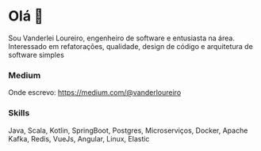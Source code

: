 # Olá 👋
Sou Vanderlei Loureiro, engenheiro de software e entusiasta na área. Interessado em refatorações, qualidade, design de código e arquitetura de software simples

### Medium
Onde escrevo:
https://medium.com/@vanderloureiro

### Skills

Java, Scala, Kotlin, SpringBoot, Postgres, Microserviços, Docker, Apache Kafka, Redis, VueJs, Angular, Linux, Elastic 
<!--
**vanderloureiro/vanderloureiro** is a ✨ _special_ ✨ repository because its `README.md` (this file) appears on your GitHub profile.

Here are some ideas to get you started:

- 🔭 I’m currently working on ...
- 🌱 I’m currently learning ...
- 👯 I’m looking to collaborate on ...
- 🤔 I’m looking for help with ...
- 💬 Ask me about ...
- 📫 How to reach me: ...
- 😄 Pronouns: ...
- ⚡ Fun fact: ...
-->
